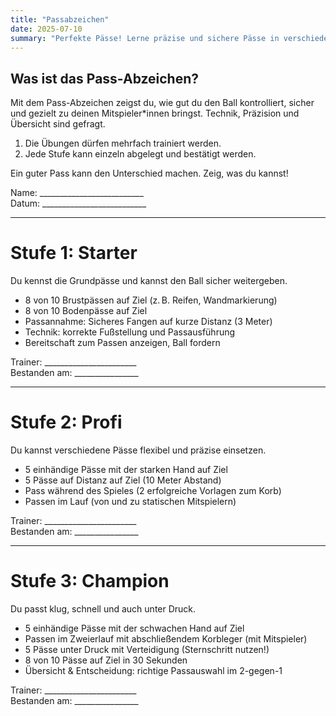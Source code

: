 ```yaml
---
title: "Passabzeichen"
date: 2025-07-10
summary: "Perfekte Pässe! Lerne präzise und sichere Pässe in verschiedenen Spielsituationen."
---
```


## Was ist das Pass-Abzeichen?

Mit dem Pass-Abzeichen zeigst du, wie gut du den Ball kontrolliert, sicher und gezielt zu deinen Mitspieler*innen bringst. Technik, Präzision und Übersicht sind gefragt.

1. Die Übungen dürfen mehrfach trainiert werden.
1. Jede Stufe kann einzeln abgelegt und bestätigt werden.

Ein guter Pass kann den Unterschied machen. Zeig, was du kannst!

Name: __________________________  
Datum: __________________________

---

# Stufe 1: Starter
Du kennst die Grundpässe und kannst den Ball sicher weitergeben.

* 8 von 10 Brustpässen auf Ziel (z. B. Reifen, Wandmarkierung)
* 8 von 10 Bodenpässe auf Ziel
* Passannahme: Sicheres Fangen auf kurze Distanz (3 Meter)
* Technik: korrekte Fußstellung und Passausführung
* Bereitschaft zum Passen anzeigen, Ball fordern

Trainer: _______________________  
Bestanden am: ________________

---

# Stufe 2: Profi
Du kannst verschiedene Pässe flexibel und präzise einsetzen.

* 5 einhändige Pässe mit der starken Hand auf Ziel
* 5 Pässe auf Distanz auf Ziel (10 Meter Abstand)
* Pass während des Spieles (2 erfolgreiche Vorlagen zum Korb)
* Passen im Lauf (von und zu statischen Mitspielern)

Trainer: _______________________  
Bestanden am: ________________

---

# Stufe 3: Champion
Du passt klug, schnell und auch unter Druck.

* 5 einhändige Pässe mit der schwachen Hand auf Ziel
* Passen im Zweierlauf mit abschließendem Korbleger (mit Mitspieler)
* 5 Pässe unter Druck mit Verteidigung (Sternschritt nutzen!)
* 8 von 10 Pässe auf Ziel in 30 Sekunden
* Übersicht & Entscheidung: richtige Passauswahl im 2-gegen-1

Trainer: _______________________  
Bestanden am: ________________
